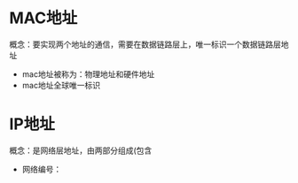 # MAC地址
概念：要实现两个地址的通信，需要在数据链路层上，唯一标识一个数据链路层地址
* mac地址被称为：物理地址和硬件地址
* mac地址全球唯一标识
# IP地址 
概念：是网络层地址，由两部分组成(包含
* 网络编号：